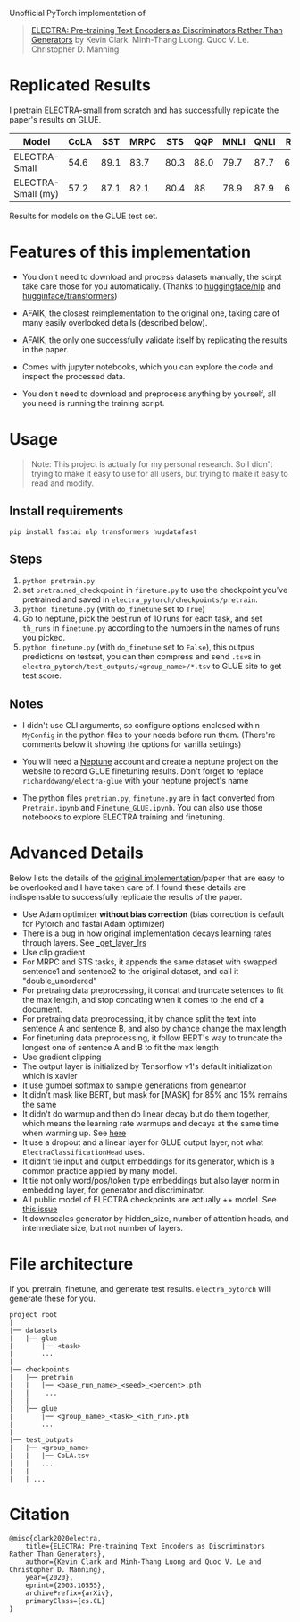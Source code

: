 Unofficial PyTorch implementation of 

> [ELECTRA: Pre-training Text Encoders as Discriminators Rather Than Generators](https://arxiv.org/abs/2003.10555)
> by Kevin Clark. Minh-Thang Luong. Quoc V. Le. Christopher D. Manning

# Replicated Results
I pretrain ELECTRA-small from scratch and has successfully replicate the paper's results on GLUE. 

|Model|CoLA|SST|MRPC|STS|QQP|MNLI|QNLI|RTE|Avg.|
|---|---|---|---|---|---|---|---|---|---|
|ELECTRA-Small|54.6|89.1|83.7|80.3|88.0|79.7|87.7|60.8|78.0|
|ELECTRA-Small (my)|57.2|87.1|82.1|80.4|88|78.9|87.9|63.1|78.08

Results for models on the GLUE test set.

# Features of this implementation

- You don't need to download and process datasets manually, the scirpt take care those for you automatically. (Thanks to [huggingface/nlp](https://github.com/huggingface/nlp) and [hugginface/transformers](https://github.com/huggingface/transformers))

- AFAIK, the closest reimplementation to the original one, taking care of many easily overlooked details (described below). 

- AFAIK, the only one successfully validate itself by replicating the results in the paper.

- Comes with jupyter notebooks, which you can explore the code and inspect the processed data.

- You don't need to download and preprocess anything by yourself, all you need is running the training script.

# Usage
> Note: This project is actually for my personal research. So I didn't trying to make it easy to use for all users, but trying to make it easy to read and modify.

## Install requirements
`pip install fastai nlp transformers hugdatafast`

## Steps
1. `python pretrain.py`
2. set `pretrained_checkcpoint` in `finetune.py` to use the checkpoint you've pretrained and saved in `electra_pytorch/checkpoints/pretrain`. 
3. `python finetune.py` (with `do_finetune` set to `True`)
4. Go to neptune, pick the best run of 10 runs for each task, and set `th_runs` in `finetune.py` according to the numbers in the names of runs you picked.
5. `python finetune.py` (with `do_finetune` set to `False`), this outpus predictions on testset, you can then compress and send `.tsv`s in `electra_pytorch/test_outputs/<group_name>/*.tsv` to GLUE site to get test score.

## Notes
- I didn't use CLI arguments, so configure options enclosed within `MyConfig` in the python files to your needs before run them. (There're comments below it showing the options for vanilla settings)

- You will need a [Neptune](https://neptune.ai) account and create a neptune project on the website to record GLUE finetuning results. Don't forget to replace `richarddwang/electra-glue` with your neptune project's name

- The python files `pretrian.py`, `finetune.py` are in fact converted from `Pretrain.ipynb` and `Finetune_GLUE.ipynb`. You can also use those notebooks to explore ELECTRA training and finetuning.

# Advanced Details
Below lists the details of the [original implementation](https://github.com/google-research/electra)/paper that are easy to be overlooked and I have taken care of. I found these details are indispensable to successfully replicate the results of the paper.
- Use Adam optimizer **without bias correction** (bias correction is default for Pytorch and fastai Adam optimizer)
- There is a bug in how original implementation decays learning rates through layers. See [_get_layer_lrs](https://github.com/google-research/electra/blob/79111328070e491b287c307906701ebc61091eb2/model/optimization.py#L186)
- Use clip gradient
- For MRPC and STS tasks, it appends the same dataset with swapped sentence1 and sentence2 to the original dataset, and call it "double_unordered"
- For pretraing data preprocessing, it concat and truncate setences to fit the max length, and stop concating when it comes to the end of a document.
- For pretraing data preprocessing, it by chance split the text into sentence A and sentence B, and also by chance change the max length
- For finetuning data preprocessing, it follow BERT's way to truncate the longest one of sentence A and B to fit the max length
- Use gradient clipping
- The output layer is initialized by Tensorflow v1's default initialization which is xavier
- It use gumbel softmax to sample generations from geneartor
- It didn't mask like BERT, but mask for [MASK] for 85% and 15% remains the same
- It didn't do warmup and then do linear decay but do them together, which means the learning rate warmups and decays at the same time when warming up. See [here](https://github.com/google-research/electra/blob/79111328070e491b287c307906701ebc61091eb2/model/optimization.py#L36-L43)
- It use a dropout and a linear layer for GLUE output layer, not what `ElectraClassificationHead` uses.
- It didn't tie input and output embeddings for its generator, which is a common practice applied by many model.
- It tie not only word/pos/token type embeddings but also layer norm in embedding layer, for generator and discriminator.
- All public model of ELECTRA checkpoints are actually ++ model. See [this issue](https://github.com/google-research/electra/issues/68)
- It downscales generator by hidden_size, number of attention heads, and intermediate size, but not number of layers.

# File architecture
If you pretrain, finetune, and generate test results. `electra_pytorch` will generate these for you.
```
project root
|
|── datasets
|   |── glue
|       |── <task>
|       ...
|
|── checkpoints
|   |── pretrain
|   |   |── <base_run_name>_<seed>_<percent>.pth
|   |    ...
|   |
|   |── glue
|       |── <group_name>_<task>_<ith_run>.pth
|       ...
|
|── test_outputs
|   |── <group_name>
|   |   |── CoLA.tsv
|   |   ...
|   | 
|   | ...
```

# Citation
```
@misc{clark2020electra,
    title={ELECTRA: Pre-training Text Encoders as Discriminators Rather Than Generators},
    author={Kevin Clark and Minh-Thang Luong and Quoc V. Le and Christopher D. Manning},
    year={2020},
    eprint={2003.10555},
    archivePrefix={arXiv},
    primaryClass={cs.CL}
}
```
